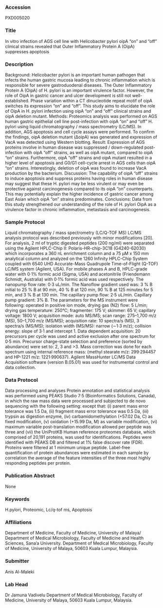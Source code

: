 ### Accession
PXD005020

### Title
In vitro infection of AGS cell line with Helicobacter pylori oipA “on” and “off” clinical strains revealed that Outer Inflammatory Protein A (OipA) suppresses apoptosis

### Description
Background: Helicobacter pylori is an important human pathogen that infects the human gastric mucosa leading to chronic inflammation which is responsible for severe gastroduodenal diseases. The Outer Inflammatory Protein A (OipA) of H. pylori is an important virulence factor. However, the role of OipA in gastric cancer and ulcer development is still not well-established. Phase variation within a CT dinucleotide repeat motif of oipA switches its expression “on” and “off”. This study aims to elucidate the role of OipA in H. pylori infection using oipA “on” and “off” clinical strains and oipA deletion mutant. Methods: Proteomics analysis was performed on AGS human gastric epithelial cell line post-infection with oipA “on” and “off” H. pylori using liquid chromatography / mass spectrometry (LC/MS). In addition, AGS apoptosis and cell cycle assays were performed. To confirm the findings, oipA deletion mutant (ΔoipA) was generated and expression of VacA was detected using Western blotting. Result: Expression of AGS proteins involve in human disease was suppressed / down-regulated post-infection with oipA “off” strains, as well as oipA mutant, compared to oipA “on” strains. Furthermore, oipA “off” strains and oipA mutant resulted in a higher level of apoptosis and G0/G1 cell-cycle arrest in AGS cells than oipA “on” strains. Interestingly, deletion of oipA was found to increase VacA production by the bacterium.  Discussion: The capability of oipA “off” strains to induce apoptosis and suppress proteins having roles in human disease may suggest that these H. pylori may be less virulent or may even be protective against carcinogenesis compared to its oipA “on” counterparts. This may potentially explain the higher incidence of gastric cancer among East Asian which oipA “on” strains predominates. Conclusions: Data from this study strengthened our understanding of the role of H. pylori OipA as a virulence factor in chronic inflammation, metastasis and carcinogenesis.

### Sample Protocol
Liquid chromatography / mass spectrometry (LC/Q-TOF MS) LC/MS analysis protocol was described previously with minor modifications [20]. For analysis, 2 ml of tryptic digested peptides (200 ng/ml) were separated using the Agilent HPLC-Chip II: Polaris-HR-chip-3C18 (G4240-62030) which incorporates a 360 nL enrichment column and a 75 µM x 150 mm analytical column and analyzed on the 1260 Infinity HPLC-Chip System coupled with 6540 UHD Accurate-Mass Quadrupole Time-of-Flight (Q-TOF) LC/MS system (Agilent, USA). For mobile phases A and B, HPLC-grade water with 0·1% formic acid (Sigma, USA) and acetonitrile (Friendemann Schmidt, Australia) with 0·1% formic acid was used respectively. The nanopump flow rate: 0·3 uL/min. The Nanoflow gradient used was: 3 % B initial to 25 % B at 90 min, 40 % B at 120 min, 90 % B at 125 minutes for 5 min, and 3 % B at 130 min. The capillary pump flow: 2·5 uL/min. Capillary pump gradient: 3% B. The parameters for the MS instrument were following: operated in positive ion mode, drying gas (N2) flow: 5 L/min; drying gas temperature: 250°C; fragmenter: 175 V; skimmer: 65 V; capillary voltage: 1800 V; acquisition mode: auto MS/MS; scan range: 275–1,700 m/z (MS), 50–1,700 m/z (MS/MS); acquisition rate: 10 spectra/s (MS), 3 spectra/s (MS/MS); isolation width (MS/MS): narrow (∼1·3 m/z); collision energy: slope of 3·1 and intercept 1. Data dependent acquisition: 20 precursors per cycle was used and active exclusion after one spectrum for 0·5 min.  Precursor charge-state selection and preference (sorted by abundance) were set to: 2, 3 and >3. Mass correction was done for each spectrum using internal reference mass: (methyl stearate m/z: 299·294457 and HP-1221 m/z: 1221·990637). Agilent MassHunter LC/MS Data Acquisition software (version B.05.01) was used for instrumental control and data collection.

### Data Protocol
Data processing and analyses Protein annotation and statistical analysis was performed using PEAKS Studio 7·5 (Bioinformatics Solutions, Canada), in which the raw mass data were processed and subjected to de novo sequencing with the following setting: except that: (i) parent mass error tolerance was 1.5 Da, (ii) fragment mass error tolerance was 0.5 Da, (iii) trypsin as digestion enzyme, (iv) carbamidomethylation (+57.02 Da, C) as fixed modification, (v) oxidation (+15.99 Da, M) as variable modification, (vi) maximum variable post-translation modification allowed per peptide was three and (vii) the UniProtKB Human reference proteomes database, which comprised of 20,191 proteins, was used for identifications. Peptides were identified with PEAKS DB and filtered at 1% false discover rate (FDR). Proteins were filtered at 1 minimum unique peptide. Label-free quantification of protein abundances were estimated in each sample by correlation the average of the feature intensities of the three most highly responding peptides per protein.

### Publication Abstract
None

### Keywords
H.pylori, Proteomic, Lc/q-tof ms, Apoptosis

### Affiliations
Department of Medicine, Faculty of Medicine,
University of Malaya/ 
Department of Medical Microbiology, Faculty of Medicine and Health Sciences, Sana’a University.
Department of Medical Microbiology, Faculty of Medicine, University of Malaya, 50603 Kuala Lumpur, Malaysia.

### Submitter
Anis Al-Maleki

### Lab Head
Dr Jamuna Vadivelu
Department of Medical Microbiology, Faculty of Medicine, University of Malaya, 50603 Kuala Lumpur, Malaysia.



